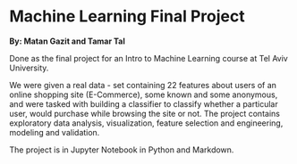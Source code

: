 # Machine Learning Final Project
**By: Matan Gazit and Tamar Tal**

Done as the final project for an Intro to Machine Learning course at Tel Aviv University.

We were given a real data - set containing 22 features about users of an online shopping site (E-Commerce), some known and some anonymous, and were tasked with building a classifier to classify whether a particular user, would purchase while browsing the site or not. The project contains exploratory data analysis, visualization, feature selection and engineering, modeling and validation.

The project is in Jupyter Notebook in Python and Markdown.

